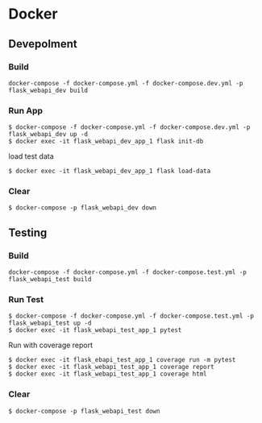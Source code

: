 # Docker

## Devepolment

### Build

```
docker-compose -f docker-compose.yml -f docker-compose.dev.yml -p flask_webapi_dev build
```

### Run App

```
$ docker-compose -f docker-compose.yml -f docker-compose.dev.yml -p flask_webapi_dev up -d
$ docker exec -it flask_webapi_dev_app_1 flask init-db
```

load test data

```
$ docker exec -it flask_webapi_dev_app_1 flask load-data
```

### Clear

```
$ docker-compose -p flask_webapi_dev down
```

## Testing

### Build

```
docker-compose -f docker-compose.yml -f docker-compose.test.yml -p flask_webapi_test build
```

### Run Test

```
$ docker-compose -f docker-compose.yml -f docker-compose.test.yml -p flask_webapi_test up -d
$ docker exec -it flask_webapi_test_app_1 pytest
```

Run with coverage report

```
$ docker exec -it flask_ebapi_test_app_1 coverage run -m pytest
$ docker exec -it flask_webapi_test_app_1 coverage report
$ docker exec -it flask_webapi_test_app_1 coverage html
```

### Clear

```
$ docker-compose -p flask_webapi_test down
```
